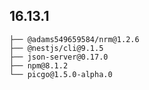 ## 16.13.1

```shell
├── @adams549659584/nrm@1.2.6
├── @nestjs/cli@9.1.5
├── json-server@0.17.0
├── npm@8.1.2
└── picgo@1.5.0-alpha.0
```

